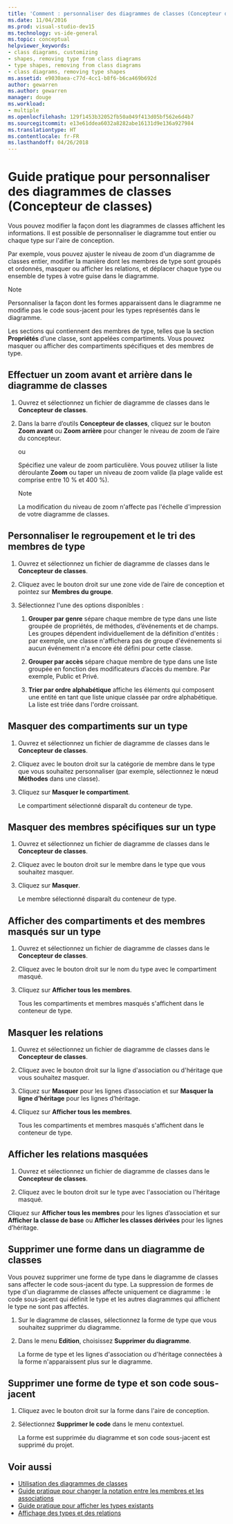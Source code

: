 ```yaml
---
title: 'Comment : personnaliser des diagrammes de classes (Concepteur de classes)'
ms.date: 11/04/2016
ms.prod: visual-studio-dev15
ms.technology: vs-ide-general
ms.topic: conceptual
helpviewer_keywords:
- class diagrams, customizing
- shapes, removing type from class diagrams
- type shapes, removing from class diagrams
- class diagrams, removing type shapes
ms.assetid: e9030aea-c77d-4cc1-b8f6-b6ca469b692d
author: gewarren
ms.author: gewarren
manager: douge
ms.workload:
- multiple
ms.openlocfilehash: 129f1453b32052fb50a049f413d05bf562e6d4b7
ms.sourcegitcommit: e13e61ddea6032a8282abe16131d9e136a927984
ms.translationtype: HT
ms.contentlocale: fr-FR
ms.lasthandoff: 04/26/2018
---
```

# <a name="how-to-customize-class-diagrams-class-designer"></a>Guide pratique pour personnaliser des diagrammes de classes (Concepteur de classes)

Vous pouvez modifier la façon dont les diagrammes de classes affichent les informations. Il est possible de personnaliser le diagramme tout entier ou chaque type sur l'aire de conception.

Par exemple, vous pouvez ajuster le niveau de zoom d'un diagramme de classes entier, modifier la manière dont les membres de type sont groupés et ordonnés, masquer ou afficher les relations, et déplacer chaque type ou ensemble de types à votre guise dans le diagramme.

> [!NOTE]
> Personnaliser la façon dont les formes apparaissent dans le diagramme ne modifie pas le code sous-jacent pour les types représentés dans le diagramme.

Les sections qui contiennent des membres de type, telles que la section **Propriétés** d’une classe, sont appelées compartiments. Vous pouvez masquer ou afficher des compartiments spécifiques et des membres de type.

## <a name="zoom-in-and-out-of-the-class-diagram"></a>Effectuer un zoom avant et arrière dans le diagramme de classes

1.  Ouvrez et sélectionnez un fichier de diagramme de classes dans le **Concepteur de classes**.

2.  Dans la barre d’outils **Concepteur de classes**, cliquez sur le bouton **Zoom avant** ou **Zoom arrière** pour changer le niveau de zoom de l’aire du concepteur.

     ou

     Spécifiez une valeur de zoom particulière. Vous pouvez utiliser la liste déroulante **Zoom** ou taper un niveau de zoom valide (la plage valide est comprise entre 10 % et 400 %).

    > [!NOTE]
    > La modification du niveau de zoom n'affecte pas l'échelle d'impression de votre diagramme de classes.

## <a name="customize-grouping-and-sorting-of-type-members"></a>Personnaliser le regroupement et le tri des membres de type

1.  Ouvrez et sélectionnez un fichier de diagramme de classes dans le **Concepteur de classes**.

2.  Cliquez avec le bouton droit sur une zone vide de l’aire de conception et pointez sur **Membres du groupe**.

3.  Sélectionnez l'une des options disponibles :

    1.  **Grouper par genre** sépare chaque membre de type dans une liste groupée de propriétés, de méthodes, d’événements et de champs. Les groupes dépendent individuellement de la définition d'entités : par exemple, une classe n'affichera pas de groupe d'événements si aucun événement n'a encore été défini pour cette classe.

    2.  **Grouper par accès** sépare chaque membre de type dans une liste groupée en fonction des modificateurs d’accès du membre. Par exemple, Public et Privé.

    3.  **Trier par ordre alphabétique** affiche les éléments qui composent une entité en tant que liste unique classée par ordre alphabétique. La liste est triée dans l'ordre croissant.

## <a name="hide-compartments-on-a-type"></a>Masquer des compartiments sur un type

1.  Ouvrez et sélectionnez un fichier de diagramme de classes dans le **Concepteur de classes**.

2.  Cliquez avec le bouton droit sur la catégorie de membre dans le type que vous souhaitez personnaliser (par exemple, sélectionnez le nœud **Méthodes** dans une classe).

3.  Cliquez sur **Masquer le compartiment**.

     Le compartiment sélectionné disparaît du conteneur de type.

## <a name="hide-individual-members-on-a-type"></a>Masquer des membres spécifiques sur un type

1.  Ouvrez et sélectionnez un fichier de diagramme de classes dans le **Concepteur de classes**.

2.  Cliquez avec le bouton droit sur le membre dans le type que vous souhaitez masquer.

3.  Cliquez sur **Masquer**.

     Le membre sélectionné disparaît du conteneur de type.

## <a name="show-hidden-compartments-and-members-on-a-type"></a>Afficher des compartiments et des membres masqués sur un type

1.  Ouvrez et sélectionnez un fichier de diagramme de classes dans le **Concepteur de classes**.

2.  Cliquez avec le bouton droit sur le nom du type avec le compartiment masqué.

3.  Cliquez sur **Afficher tous les membres**.

     Tous les compartiments et membres masqués s'affichent dans le conteneur de type.

## <a name="hide-relationships"></a>Masquer les relations

1.  Ouvrez et sélectionnez un fichier de diagramme de classes dans le **Concepteur de classes**.

2.  Cliquez avec le bouton droit sur la ligne d'association ou d'héritage que vous souhaitez masquer.

3.  Cliquez sur **Masquer** pour les lignes d’association et sur **Masquer la ligne d’héritage** pour les lignes d’héritage.

4.  Cliquez sur **Afficher tous les membres**.

     Tous les compartiments et membres masqués s'affichent dans le conteneur de type.

## <a name="show-hidden-relationships"></a>Afficher les relations masquées

1.  Ouvrez et sélectionnez un fichier de diagramme de classes dans le **Concepteur de classes**.

2.  Cliquez avec le bouton droit sur le type avec l'association ou l'héritage masqué.

 Cliquez sur **Afficher tous les membres** pour les lignes d’association et sur **Afficher la classe de base** ou **Afficher les classes dérivées** pour les lignes d’héritage.

## <a name="remove-a-shape-from-a-class-diagram"></a>Supprimer une forme dans un diagramme de classes
Vous pouvez supprimer une forme de type dans le diagramme de classes sans affecter le code sous-jacent du type. La suppression de formes de type d'un diagramme de classes affecte uniquement ce diagramme : le code sous-jacent qui définit le type et les autres diagrammes qui affichent le type ne sont pas affectés.

1.  Sur le diagramme de classes, sélectionnez la forme de type que vous souhaitez supprimer du diagramme.

2.  Dans le menu **Edition**, choisissez **Supprimer du diagramme**.

     La forme de type et les lignes d'association ou d'héritage connectées à la forme n'apparaissent plus sur le diagramme.

## <a name="delete-a-type-shape-and-its-underlying-code"></a>Supprimer une forme de type et son code sous-jacent

1.  Cliquez avec le bouton droit sur la forme dans l'aire de conception.

2.  Sélectionnez **Supprimer le code** dans le menu contextuel.

     La forme est supprimée du diagramme et son code sous-jacent est supprimé du projet.

## <a name="see-also"></a>Voir aussi

- [Utilisation des diagrammes de classes](working-with-class-diagrams.md)
- [Guide pratique pour changer la notation entre les membres et les associations](how-to-change-between-member-notation-and-association-notation.md)
- [Guide pratique pour afficher les types existants](how-to-view-existing-types.md)
- [Affichage des types et des relations](viewing-types-and-relationships.md)